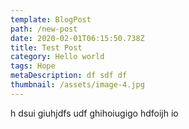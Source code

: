 ```yaml
---
template: BlogPost
path: /new-post
date: 2020-02-01T06:15:50.738Z
title: Test Post
category: Hello world
tags: Hope
metaDescription: df sdf df
thumbnail: /assets/image-4.jpg
---
```

h dsui giuhjdfs udf ghihoiugigo hdfoijh io
